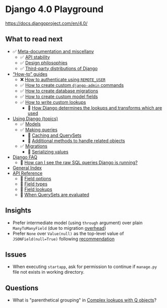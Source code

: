 # Django 4.0 Playground

https://docs.djangoproject.com/en/4.0/

## What to read next

* ✅ [Meta-documentation and miscellany](https://docs.djangoproject.com/en/4.0/misc/)
  * ✅ [API stability](https://docs.djangoproject.com/en/4.0/misc/api-stability/)
  * ✅ [Design philosophies](https://docs.djangoproject.com/en/4.0/misc/design-philosophies/)
  * ✅ [Third-party distributions of Django](https://docs.djangoproject.com/en/4.0/misc/distributions/)
* [“How-to” guides](https://docs.djangoproject.com/en/4.0/howto/)
  * ❌ [How to authenticate using `REMOTE_USER`](https://docs.djangoproject.com/en/4.0/howto/auth-remote-user/)
  * ✅ [How to create custom `django-admin` commands](https://docs.djangoproject.com/en/4.0/howto/custom-management-commands/)
  * ✅ [How to create database migrations](https://docs.djangoproject.com/en/4.0/howto/writing-migrations/)
  * ✅ [How to create custom model fields](https://docs.djangoproject.com/en/4.0/howto/custom-model-fields/)
  * ✅ [How to write custom lookups](https://docs.djangoproject.com/en/4.0/howto/custom-lookups/)
    * 🧰 [How Django determines the lookups and transforms which are used](https://docs.djangoproject.com/en/4.0/howto/custom-lookups/#how-django-determines-the-lookups-and-transforms-which-are-used)
* [Using Django (topics)](https://docs.djangoproject.com/en/4.0/topics/)
  * ✅ [Models](https://docs.djangoproject.com/en/4.0/topics/db/models/)
  * ✅ [Making queries](https://docs.djangoproject.com/en/4.0/topics/db/queries/)
    * 🧰 [Caching and QuerySets](https://docs.djangoproject.com/en/4.0/topics/db/queries/#caching-and-querysets)
    * 🧰 [Additional methods to handle related objects](https://docs.djangoproject.com/en/4.0/topics/db/queries/#additional-methods-to-handle-related-objects)
  * ✅ [Migrations](https://docs.djangoproject.com/en/4.0/topics/migrations/)
    * 🧰 [Serializing values](https://docs.djangoproject.com/en/4.0/topics/migrations/#serializing-values)
* [Django FAQ](https://docs.djangoproject.com/en/4.0/faq/)
  * 🧰 [How can I see the raw SQL queries Django is running?](https://docs.djangoproject.com/en/4.0/faq/models/#how-can-i-see-the-raw-sql-queries-django-is-running)
* [General Index](https://docs.djangoproject.com/en/4.0/genindex/)
* [API Reference](https://docs.djangoproject.com/en/4.0/ref/)
  * 🧰 [Field options](https://docs.djangoproject.com/en/4.0/ref/models/fields/#field-options)
  * 🧰 [Field types](https://docs.djangoproject.com/en/4.0/ref/models/fields/#model-field-types)
  * 🧰 [Field lookups](https://docs.djangoproject.com/en/4.0/ref/models/querysets/#field-lookups)
  * 🧰 [When QuerySets are evaluated](https://docs.djangoproject.com/en/4.0/ref/models/querysets/#when-querysets-are-evaluated)

## Insights

* Prefer intermediate model (using `through` argument) over 
  plain `ManyToManyField` (due to migration [overhead](https://docs.djangoproject.com/en/4.0/howto/writing-migrations/#changing-a-manytomanyfield-to-use-a-through-model))
* Prefer `None` over `Value(null)` as the top-level value 
  of `JSONField(null=True)` following [recommendation](https://docs.djangoproject.com/en/4.0/topics/db/queries/#storing-and-querying-for-none)

## Issues

* When executing `startapp`, ask for permission to continue if `manage.py` 
  file not exists in working directory.

## Questions
* What is "parenthetical grouping" in [Complex lookups with Q objects](https://docs.djangoproject.com/en/4.0/topics/db/queries/#complex-lookups-with-q-objects)?
